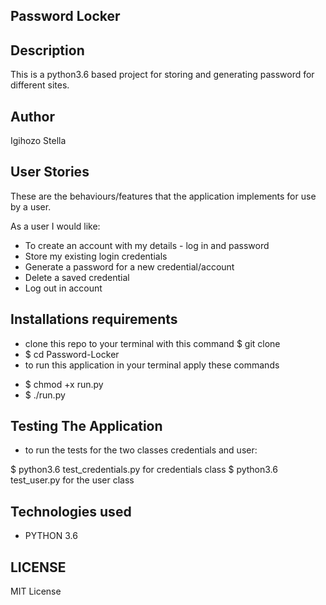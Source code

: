 ## Password Locker

## Description

This is a python3.6 based project for storing and generating password for different sites.

## Author

Igihozo Stella

## User Stories

These are the behaviours/features that the application implements for use by a user.

As a user I would like:

* To create an account with my details - log in and password
* Store my existing login credentials
* Generate a password for a new credential/account
* Delete a saved credential
* Log out in account

## Installations requirements

- clone this repo to your terminal with this command $ git clone
- $ cd Password-Locker
- to run this application in your terminal apply these commands
* $ chmod +x run.py
* $ ./run.py

## Testing The Application

* to run the tests for the two classes credentials and user:

$ python3.6 test_credentials.py for credentials class
$ python3.6 test_user.py for the user class

## Technologies used

- PYTHON 3.6

## LICENSE

MIT License
